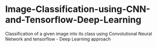 # Image-Classification-using-CNN-and-Tensorflow-Deep-Learning
Classification of a given image into its class using Convolutional Neural Network and tensorflow - Deep Learning approach
